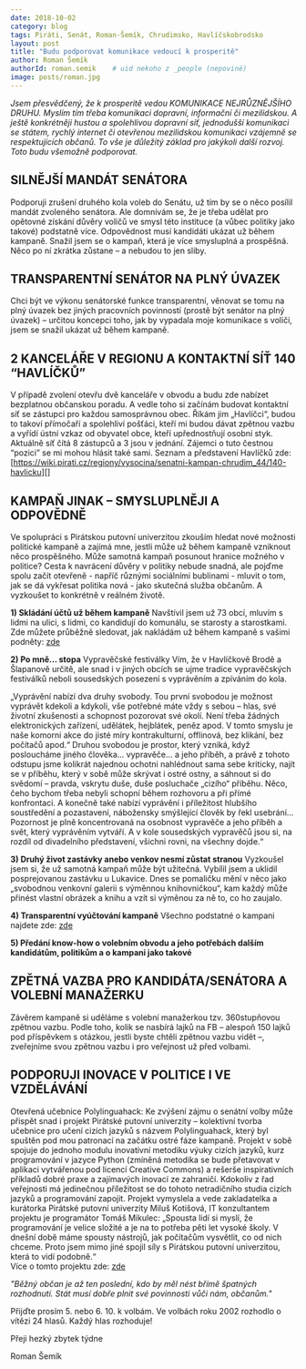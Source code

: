 ```yaml
---
date: 2018-10-02
category: blog
tags: Piráti, Senát, Roman-Šemík, Chrudimsko, Havlíčskobrodsko
layout: post
title: "Budu podporovat komunikace vedoucí k prosperitě"
author: Roman Šemík
authorId: roman.semik    # uid nekoho z _people (nepoviné)
image: posts/roman.jpg
---
```


*Jsem přesvědčený, že k prosperitě vedou KOMUNIKACE NEJRŮZNĚJŠÍHO DRUHU. Myslím tím třeba komunikaci dopravní, informační či mezilidskou. A ještě konkrétněji hustou a spolehlivou dopravní síť, jednodušší komunikaci se státem, rychlý internet či otevřenou mezilidskou komunikaci vzájemně se respektujících občanů. To vše je důležitý základ pro jakýkoli další rozvoj. Toto budu všemožně podporovat.*

## SILNĚJŠÍ MANDÁT SENÁTORA 
Podporuji zrušení druhého kola voleb do Senátu, už tím by se o něco posílil mandát zvoleného senátora. Ale domnívám se, že je třeba udělat pro opětovné získání důvěry voličů ve smysl této instituce (a vůbec politiky jako takové) podstatně více. Odpovědnost musí kandidáti ukázat už během kampaně. Snažil jsem se o kampaň, která je více smysluplná a prospěšná. Něco po ní zkrátka zůstane – a nebudou to jen sliby.

## TRANSPARENTNÍ SENÁTOR NA PLNÝ ÚVAZEK
Chci být ve výkonu senátorské funkce transparentní, věnovat se tomu na plný úvazek bez jiných pracovních povinností (prostě být senátor na plný úvazek) – určitou koncepci toho, jak by vypadala moje komunikace s voliči, jsem se snažil ukázat už během kampaně.  

## 2 KANCELÁŘE V REGIONU A KONTAKTNÍ SÍŤ 140 “HAVLÍČKŮ”
V případě zvolení otevřu dvě kanceláře v obvodu a budu zde nabízet bezplatnou občanskou poradu. A vedle toho si začínám budovat kontaktní síť se zástupci pro každou samosprávnou obec. Říkám jim „Havlíčci“, budou to takoví přímočaří a spolehliví pošťáci, kteří mi budou dávat zpětnou vazbu a vyřídí ústní vzkaz od obyvatel obce, kteří upřednostňují osobní styk. Aktuálně síť čítá 8 zástupců a 3 jsou v jednání. Zájemci o tuto čestnou “pozici” se mi mohou hlásit také sami. 
Seznam a představení Havlíčků zde: [https://wiki.pirati.cz/regiony/vysocina/senatni-kampan-chrudim_44/140-havlicku][]  

## KAMPAŇ JINAK – SMYSLUPLNĚJI A ODPOVĚDNĚ
Ve spolupráci s Pirátskou putovní univerzitou zkouším hledat nové možnosti politické kampaně a zajímá mne, jestli může už během kampaně vzniknout něco prospěšného. Může samotná kampaň posunout hranice možného v politice? Cesta k navrácení důvěry v politiky nebude snadná, ale pojďme spolu začít otevřeně  - napříč různými sociálními bublinami - mluvit o tom, jak se dá vykřesat politika nová - jako skutečná služba občanům. A vyzkoušet to konkrétně v reálném životě.

**1) Skládání účtů už během kampaně** 
Navštívil jsem už 73 obcí, mluvím s lidmi na ulici, s lidmi, co kandidují do komunálu, se starosty a starostkami. 
Zde můžete průběžně sledovat, jak nakládám už během kampaně s vašimi podněty: [zde](https://docs.google.com/spreadsheets/d/1ksjnkRlCaphOpecdJSc44BRhpKY3BLrAPQ0l3QaDhjI)

**2) Po mně... stopa**
Vypravěčské festiválky
Vím, že v Havlíčkově Brodě a Šlapanově určitě, ale snad i v jiných obcích se ujme tradice vypravěčských festiválků neboli sousedských posezení s vyprávěním a zpíváním do kola. 

„Vyprávění nabízí dva druhy svobody. Tou první svobodou je možnost vyprávět kdekoli a kdykoli, vše potřebné máte vždy s sebou – hlas, své životní zkušenosti a schopnost pozorovat své okolí. Není třeba žádných elektronických zařízení, udělátek, hejblátek, peněz apod. V tomto smyslu je naše komorní akce do jisté míry kontrakulturní, offlinová, bez klikání, bez počítačů apod.“  Druhou svobodou je prostor, který vzniká, když posloucháme  jiného člověka... vypravěče... a jeho příběh, a právě z tohoto odstupu jsme kolikrát najednou ochotni nahlédnout sama sebe kriticky, najít se v příběhu, který v sobě může skrývat i ostré  ostny, a sáhnout si do svědomí – pravda, vskrytu duše, duše posluchače „cizího“ příběhu. Něco, čeho bychom třeba nebyli schopní během rozhovoru a při přímé konfrontaci. A konečně také nabízí vyprávění i příležitost hlubšího soustředění a pozastavení, nábožensky smýšlející člověk by řekl usebrání... Pozornost je plně koncentrovaná na  osobnost vypravěče a jeho příběh a svět, který vyprávěním vytváří. A v kole sousedských vypravěčů jsou si, na rozdíl od divadelního představení, všichni rovni, na všechny dojde.“ 

**3) Druhý život zastávky anebo venkov nesmí zůstat stranou**
Vyzkoušel jsem si, že už samotná kampaň může být užitečná. Vybílil jsem a uklidil posprejovanou zastávku u Lukavice. Dnes se pomaličku mění v něco jako „svobodnou venkovní galerii s výměnnou knihovničkou“, kam každý může přinést vlastní obrázek a knihu a vzít si výměnou za ně to, co ho zaujalo. 

**4) Transparentní vyúčtování kampaně**
Všechno podstatné o kampani najdete zde: [zde](https://romansemik.cz/kontakt/)

**5) Předání know-how o volebním obvodu a jeho potřebách dalším kandidátům, politikům a o kampani jako takové**

## ZPĚTNÁ VAZBA PRO KANDIDÁTA/SENÁTORA A VOLEBNÍ MANAŽERKU
Závěrem kampaně si uděláme s volební manažerkou tzv. 360stupňovou zpětnou vazbu. Podle toho, kolik se nasbírá lajků na FB – alespoň 150 lajků pod příspěvkem s otázkou, jestli byste chtěli zpětnou vazbu vidět –, zveřejníme svou zpětnou vazbu i pro veřejnost už před volbami. 

## PODPORUJI INOVACE V POLITICE I VE VZDĚLÁVÁNÍ
Otevřená učebnice Polylinguahack:  Ke zvýšení zájmu o senátní volby může přispět snad i projekt Pirátské putovní univerzity – kolektivní tvorba učebnice pro učení cizích jazyků s názvem Polylinguahack, který byl spuštěn pod mou patronací na začátku ostré fáze kampaně. Projekt v sobě spojuje do jednoho modulu inovativní metodiku výuky cizích jazyků, kurz programování v jazyce Python (zmíněná metodika se bude přetavovat v aplikaci vytvářenou pod licencí Creative Commons) a rešerše inspirativních příkladů dobré praxe a zajímavých inovací ze zahraničí. Kdokoliv z řad veřejnosti má jedinečnou příležitost se do tohoto netradičního studia cizích jazyků a programování zapojit. Projekt vymyslela a vede zakladatelka a kurátorka Pirátské putovní univerzity Miluš Kotišová, IT konzultantem projektu je programátor Tomáš Mikulec: „Spousta lidí si myslí, že programování je velice složité a je na to potřeba pěti let vysoké školy. V dnešní době máme spousty nástrojů,  jak počítačům vysvětlit, co od nich chceme. Proto jsem mimo jiné spojil síly s Pirátskou putovní univerzitou, která to vidí podobně.“   
Více o tomto projektu zde:  [zde](https://wiki.pirati.cz/regiony/vysocina/senatni-kampan-chrudim_44/polylinguahack)


*"Běžný občan je až ten poslední, kdo by měl nést břímě špatných rozhodnutí. Stát musí dobře plnit své povinnosti vůči nám, občanům."*   

Přijďte prosím 5. nebo 6. 10. k volbám. Ve volbách roku 2002 rozhodlo o vítězi 24 hlasů. Každý hlas rozhoduje!

Přeji hezký zbytek týdne


Roman Šemík
